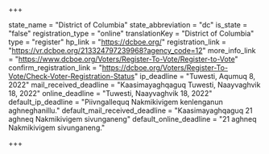 +++

state_name = "District of Columbia"
state_abbreviation = "dc"
is_state = "false"
registration_type = "online"
translationKey = "District of Columbia"
type = "register"
hp_link = "https://dcboe.org/"
registration_link = "https://vr.dcboe.org/213324797239968?agency_code=12"
more_info_link = "https://www.dcboe.org/Voters/Register-To-Vote/Register-to-Vote"
confirm_registration_link = "https://dcboe.org/Voters/Register-To-Vote/Check-Voter-Registration-Status"
ip_deadline = "Tuwesti, Aqumuq 8, 2022"
mail_received_deadline = "Kaasimayaghqaguq Tuwesti, Naayvaghvik 18, 2022"
online_deadline = "Tuwesti, Naayvaghvik 18, 2022"
default_ip_deadline = "Piivngallequq Nakmikivigem kenlenganun aghneghanillu."
default_mail_received_deadline = "Kaasimayaghqaguq 21 aghneq Nakmikivigem sivunganeng"
default_online_deadline = "21 aghneq Nakmikivigem sivunganeng."

+++